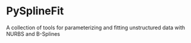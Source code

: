 # PySplineFit
A collection of tools for parameterizing and fitting unstructured data with NURBS and B-Splines
